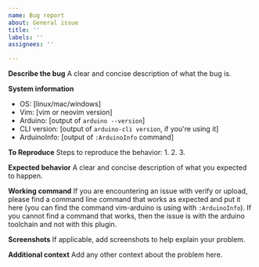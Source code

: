 ```yaml
---
name: Bug report
about: General issue
title: ''
labels: ''
assignees: ''

---
```


**Describe the bug**
A clear and concise description of what the bug is.

**System information**
- OS: [linux/mac/windows]
- Vim: [vim or neovim version]
- Arduino: [output of `arduino --version`]
- CLI version: [output of `arduino-cli version`, if you're using it]
- ArduinoInfo: [output of `:ArduinoInfo` command]

**To Reproduce**
Steps to reproduce the behavior:
1. 
2. 
3. 

**Expected behavior**
A clear and concise description of what you expected to happen.

**Working command**
If you are encountering an issue with verify or upload, please find a command line command that works as expected and put it here (you can find the command vim-arduino is using with `:ArduinoInfo`). If you cannot find a command that works, then the issue is with the arduino toolchain and not with this plugin.

**Screenshots**
If applicable, add screenshots to help explain your problem.

**Additional context**
Add any other context about the problem here.

